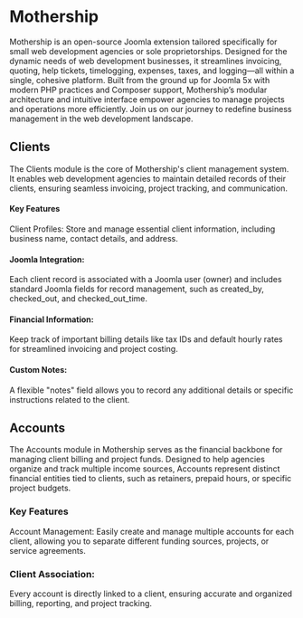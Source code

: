 # Mothership
Mothership is an open-source Joomla extension tailored specifically for small web development agencies or sole proprietorships. Designed for the dynamic needs of web development businesses, it streamlines invoicing, quoting, help tickets, timelogging, expenses, taxes, and logging—all within a single, cohesive platform. Built from the ground up for Joomla 5x with modern PHP practices and Composer support, Mothership’s modular architecture and intuitive interface empower agencies to manage projects and operations more efficiently. Join us on our journey to redefine business management in the web development landscape.

## Clients
The Clients module is the core of Mothership's client management system. It enables web development agencies to maintain detailed records of their clients, ensuring seamless invoicing, project tracking, and communication.

#### Key Features
Client Profiles:
Store and manage essential client information, including business name, contact details, and address.

#### Joomla Integration:
Each client record is associated with a Joomla user (owner) and includes standard Joomla fields for record management, such as created_by, checked_out, and checked_out_time.

#### Financial Information:
Keep track of important billing details like tax IDs and default hourly rates for streamlined invoicing and project costing.

#### Custom Notes:
A flexible "notes" field allows you to record any additional details or specific instructions related to the client.

## Accounts
The Accounts module in Mothership serves as the financial backbone for managing client billing and project funds. Designed to help agencies organize and track multiple income sources, Accounts represent distinct financial entities tied to clients, such as retainers, prepaid hours, or specific project budgets.

### Key Features
Account Management:
Easily create and manage multiple accounts for each client, allowing you to separate different funding sources, projects, or service agreements.

### Client Association:
Every account is directly linked to a client, ensuring accurate and organized billing, reporting, and project tracking.
